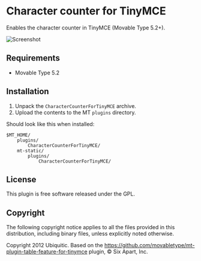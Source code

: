# Character counter for TinyMCE

Enables the character counter in TinyMCE (Movable Type 5.2+).

![Screenshot](https://github.com/movabletype/mt-plugin-char-counter-for-tinymce/raw/master/artwork/screenshot.png)

## Requirements

* Movable Type 5.2

## Installation

1. Unpack the `CharacterCounterForTinyMCE` archive.
2. Upload the contents to the MT `plugins` directory.

Should look like this when installed:

    $MT_HOME/
        plugins/
            CharacterCounterForTinyMCE/
        mt-static/
            plugins/
                CharacterCounterForTinyMCE/


## License

This plugin is free software released under the GPL.


## Copyright

The following copyright notice applies to all the files provided in this
distribution, including binary files, unless explicitly noted otherwise.

Copyright 2012 Ubiquitic. Based on the https://github.com/movabletype/mt-plugin-table-feature-for-tinymce plugin, © Six Apart, Inc.

